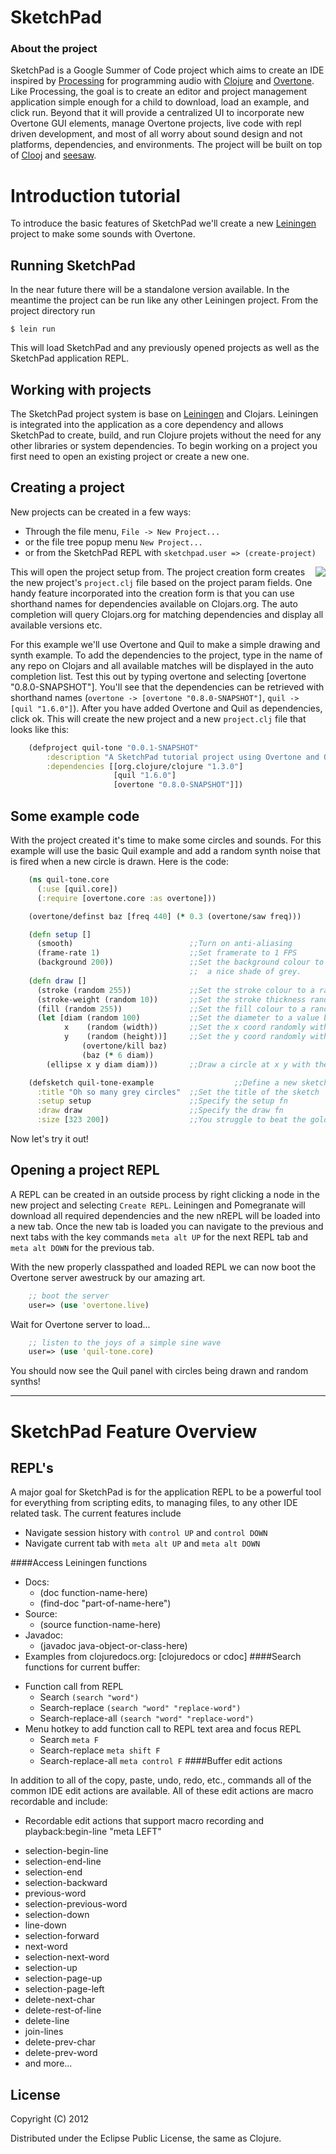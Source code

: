 # SketchPad
### About the project

SketchPad is a Google Summer of Code project which aims to create an IDE inspired by [Processing](processing.org) for programming audio with [Clojure](clojure.org) and [Overtone](http://overtone.github.com/). Like Processing, the goal is to create an editor and project management application simple enough for a child to download, load an example, and click run. Beyond that it will provide a centralized UI to incorporate new Overtone GUI elements, manage Overtone projects, live code with repl driven development, and most of all worry about sound design and not platforms, dependencies, and environments. The project will be built on top of [Clooj](https://github.com/arthuredelstein/clooj) and [seesaw](https://github.com/daveray/seesaw).

# Introduction tutorial

To introduce the basic features of SketchPad we'll create a new [Leiningen](https://github.com/technomancy/leiningen) project to make some sounds with Overtone. 

## Running SketchPad

In the near future there will be a standalone version available. In the meantime the project can be run like any other Leiningen project. From the project directory run

	$ lein run

This will load SketchPad and any previously opened projects as well as the SketchPad application REPL.

## Working with projects

The SketchPad project system is base on [Leiningen](https://github.com/technomancy/leiningen/) and Clojars. Leiningen is integrated into the application as a core dependency and allows SketchPad to create, build, and run Clojure projets without the need for any other libraries or system dependencies. To begin working on a project you first need to open an existing project or create a new one.

## Creating a project

New projects can be created in a few ways:

* Through the file menu, `File -> New Project...`
* or the file tree popup menu `New Project...`
* or from the SketchPad REPL with `sketchpad.user => (create-project)`

<div style="float:right">
    <img src="https://raw.github.com/ghostandthemachine/sketchpad/master/img/quil-tone-creation-form.png"/>
</div>

This will open the project setup from. The project creation form creates the new project's `project.clj` file based on the project param fields. One handy feature incorporated into the creation form is that you can use shorthand names for dependencies available on Clojars.org. The auto completion will query Clojars.org for matching dependencies and display all available versions etc. 

For this example we'll use Overtone and Quil to make a simple drawing and synth example. To add the dependencies to the project, type in the name of any repo on Clojars and all available matches will be displayed in the auto completion list. Test this out by typing overtone and selecting [overtone "0.8.0-SNAPSHOT"]. You'll see that the dependencies can be retrieved with shorthand names (`overtone -> [overtone "0.8.0-SNAPSHOT"]`, `quil -> [quil "1.6.0"]`). After you have added Overtone and Quil as dependencies, click ok. This will create the new project and a new `project.clj` file that looks like this:

```clj
    (defproject quil-tone "0.0.1-SNAPSHOT"
		:description "A SketchPad tutorial project using Overtone and Quil."
		:dependencies [[org.clojure/clojure "1.3.0"]
					   [quil "1.6.0"]
				       [overtone "0.8.0-SNAPSHOT"]])
```


## Some example code

With the project created it's time to make some circles and sounds. For this example will use the basic Quil example and add a random synth noise that is fired when a new circle is drawn. Here is the code:

```clj
	(ns quil-tone.core
	  (:use [quil.core])
	  (:require [overtone.core :as overtone]))

	(overtone/definst baz [freq 440] (* 0.3 (overtone/saw freq)))

	(defn setup []
	  (smooth)                          ;;Turn on anti-aliasing
	  (frame-rate 1)                    ;;Set framerate to 1 FPS
	  (background 200))                 ;;Set the background colour to
	                                    ;;  a nice shade of grey.
	(defn draw []
	  (stroke (random 255))             ;;Set the stroke colour to a random grey
	  (stroke-weight (random 10))       ;;Set the stroke thickness randomly
	  (fill (random 255))               ;;Set the fill colour to a random grey
	  (let [diam (random 100)           ;;Set the diameter to a value between 0 and 100
	        x    (random (width))       ;;Set the x coord randomly within the sketch
	        y    (random (height))]     ;;Set the y coord randomly within the sketch
				(overtone/kill baz)
				(baz (* 6 diam))
	    (ellipse x y diam diam)))       ;;Draw a circle at x y with the correct diameter

	(defsketch quil-tone-example                  ;;Define a new sketch named example
	  :title "Oh so many grey circles"  ;;Set the title of the sketch
	  :setup setup                      ;;Specify the setup fn
	  :draw draw                        ;;Specify the draw fn
	  :size [323 200])                  ;;You struggle to beat the golden ratio
```
Now let's try it out!

## Opening a project REPL

A REPL can be created in an outside process by right clicking a node in the new project and selecting `Create REPL`. Leiningen and Pomegranate will download all required dependencies and the new nREPL will be loaded into a new tab. Once the new tab is loaded you can navigate to the previous and next tabs with the key commands `meta alt UP` for the next REPL tab and `meta alt DOWN` for the previous tab.

With the new properly classpathed and loaded REPL we can now boot the Overtone server awestruck by our amazing art.

```clj
    ;; boot the server
    user=> (use 'overtone.live)
```

Wait for Overtone server to load...

```clj
    ;; listen to the joys of a simple sine wave
    user=> (use 'quil-tone.core)
```

You should now see the Quil panel with circles being drawn and random synths!

****

# SketchPad Feature Overview

## REPL's

A major goal for SketchPad is for the application REPL to be a powerful tool for everything from scripting edits, to managing files, to any other IDE related task. The current features include

- Navigate session history with `control UP` and `control DOWN`
- Navigate current tab with `meta alt UP` and `meta alt DOWN`

####Access Leiningen functions
- Docs: 
	+ (doc function-name-here)
	+ (find-doc "part-of-name-here")
- Source: 
	+ (source function-name-here)
- Javadoc:
	+ (javadoc java-object-or-class-here)
- Examples from clojuredocs.org: [clojuredocs or cdoc]
####Search functions for current buffer:
+ Function call from REPL
	- Search `(search "word")`
	- Search-replace `(search "word" "replace-word")`
	- Search-replace-all `(search "word" "replace-word")`
+ Menu hotkey to add function call to REPL text area and focus REPL
	- Search `meta F`
	- Search-replace `meta shift F`
	- Search-replace-all `meta control F`
####Buffer edit actions

In addition to all of the copy, paste, undo, redo, etc., commands all of the common IDE edit actions are available. All of these edit actions are macro recordable and include:

+ Recordable edit actions that support macro recording and playback:begin-line "meta LEFT"
- selection-begin-line
- selection-end-line
- selection-end
- selection-backward
- previous-word
- selection-previous-word
- selection-down
- line-down
- selection-forward
- next-word
- selection-next-word
- selection-up
- selection-page-up
- selection-page-left
- delete-next-char
- delete-rest-of-line
- delete-line
- join-lines
- delete-prev-char
- delete-prev-word
- and more...
















## License

Copyright (C) 2012 

Distributed under the Eclipse Public License, the same as Clojure.